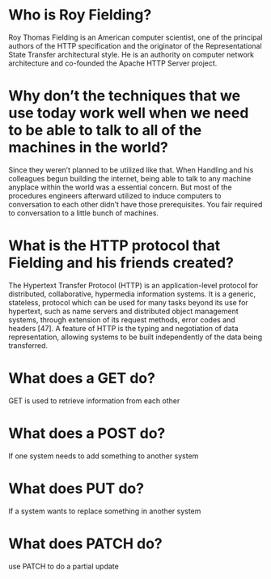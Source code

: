 # Who is Roy Fielding?

Roy Thomas Fielding is an American computer scientist, one of the principal authors of the HTTP specification and the originator of the Representational State Transfer architectural style. He is an authority on computer network architecture and co-founded the Apache HTTP Server project.

# Why don’t the techniques that we use today work well when we need to be able to talk to all of the machines in the world?

Since they weren’t planned to be utilized like that. When Handling and his colleagues begun building the internet, being able to talk to any machine anyplace within the world was a essential concern. But most of the procedures engineers afterward utilized to induce computers to conversation to each other didn’t have those prerequisites. You fair required to conversation to a little bunch of machines.

#  What is the HTTP protocol that Fielding and his friends created?

The Hypertext Transfer Protocol (HTTP) is an application-level protocol for distributed, collaborative, hypermedia information systems. It is a generic, stateless, protocol which can be used for many tasks beyond its use for hypertext, such as name servers and distributed object management systems, through extension of its request methods, error codes and headers [47]. A feature of HTTP is the typing and negotiation of data representation, allowing systems to be built independently of the data being transferred.

# What does a GET do?

GET is used to retrieve information from each other

# What does a POST do?

If one system needs to add something to another system

# What does PUT do?

If a system wants to replace something in another system

# What does PATCH do?

use PATCH to do a partial update


